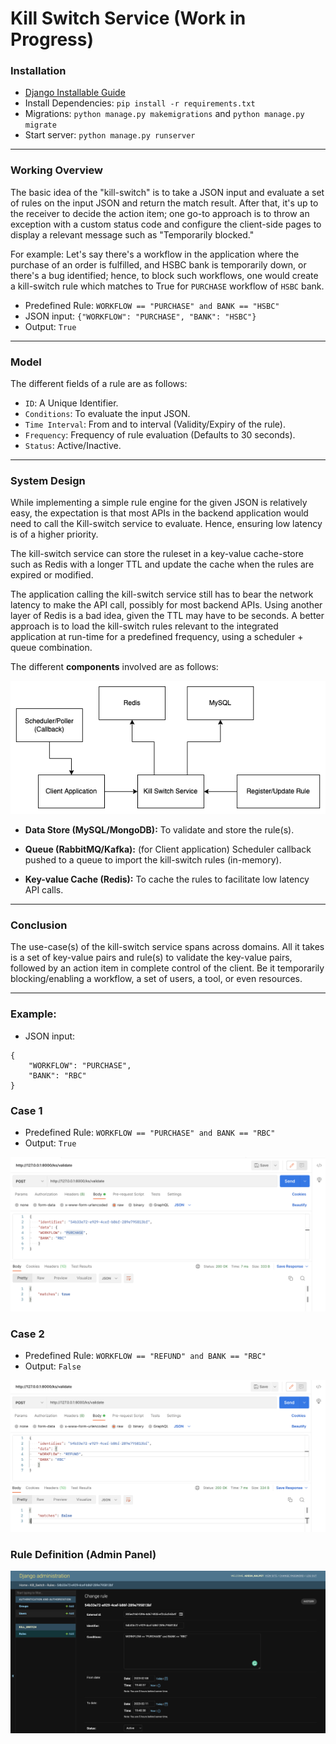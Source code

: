 # Kill Switch Service (Work in Progress)

### Installation
- [Django Installable Guide](https://realpython.com/installable-django-app/)
- Install Dependencies: `pip install -r requirements.txt`
- Migrations: `python manage.py makemigrations` and `python manage.py migrate`
- Start server: `python manage.py runserver`

<hr>

### Working Overview
The basic idea of the "kill-switch" is to take a JSON input and evaluate a set of rules on the input JSON and return the match result. 
After that, it's up to the receiver to decide the action item; one go-to approach is to throw an exception with a custom status code and configure the client-side pages to display a relevant message such as "Temporarily blocked."

For example: Let's say there's a workflow in the application where the purchase of an order is fulfilled, and HSBC bank is temporarily down, or there's a bug identified; hence, to block such workflows, one would create a kill-switch rule which matches to True for `PURCHASE` workflow of `HSBC` bank.

- Predefined Rule: `WORKFLOW == "PURCHASE" and BANK == "HSBC"` 
- JSON input: `{"WORKFLOW": "PURCHASE", "BANK": "HSBC"}`
- Output: `True`

<hr>

### Model
The different fields of a rule are as follows:
- `ID`: A Unique Identifier.
- `Conditions`: To evaluate the input JSON.
- `Time Interval`: From and to interval (Validity/Expiry of the rule).
- `Frequency`: Frequency of rule evaluation (Defaults to 30 seconds).
- `Status`: Active/Inactive.

<hr>

### System Design
While implementing a simple rule engine for the given JSON is relatively easy, the expectation is that most APIs in the backend application would need to call the Kill-switch service to evaluate. Hence, ensuring low latency is of a higher priority.

The kill-switch service can store the ruleset in a key-value cache-store such as Redis with a longer TTL and update the cache when the rules are expired or modified.

The application calling the kill-switch service still has to bear the network latency to make the API call, possibly for most backend APIs. Using another layer of Redis is a bad idea, given the TTL may have to be seconds. A better approach is to load the kill-switch rules relevant to the integrated application at run-time for a predefined frequency, using a scheduler + queue combination.

The different **components** involved are as follows:

![KS System Design](./screenshots/ks-system-design.png)

- **Data Store (MySQL/MongoDB):** To validate and store the rule(s).

- **Queue (RabbitMQ/Kafka):** (for Client application) Scheduler callback pushed to a queue to import the kill-switch rules (in-memory).

- **Key-value Cache (Redis):** To cache the rules to facilitate low latency API calls.

<hr>

### Conclusion
The use-case(s) of the kill-switch service spans across domains. All it takes is a set of key-value pairs and rule(s) to validate the key-value pairs, followed by an action item in complete control of the client. Be it temporarily blocking/enabling a workflow, a set of users, a tool, or even resources. 

<hr>

### Example:
- JSON input:
```
{
	"WORKFLOW": "PURCHASE",
	"BANK": "RBC"
}
```

### Case 1

- Predefined Rule: `WORKFLOW == "PURCHASE" and BANK == "RBC"`
- Output: `True`

![Validate True](./screenshots/validate-true.png)

### Case 2

- Predefined Rule: `WORKFLOW == "REFUND" and BANK == "RBC"`
- Output: `False`

![Validate False](./screenshots/validate-false.png)

### Rule Definition (Admin Panel)

![Admin Panel](./screenshots/admin-rule.png)
